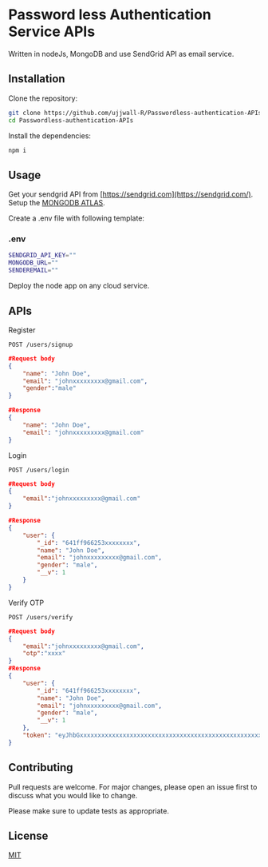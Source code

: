 # Password less Authentication Service APIs

Written in nodeJs, MongoDB and use SendGrid API as email service.

## Installation

Clone the repository:

```bash
git clone https://github.com/ujjwall-R/Passwordless-authentication-APIs
cd Passwordless-authentication-APIs
```

Install the dependencies:

```bash
npm i
```

## Usage

Get your sendgrid API from [https://sendgrid.com](https://sendgrid.com/).
Setup the [MONGODB ATLAS](https://www.mongodb.com/cloud/atlas/register).

Create a .env file with following template:

### .env

```bash
SENDGRID_API_KEY=""
MONGODB_URL=""
SENDEREMAIL=""
```

Deploy the node app on any cloud service.

## APIs

Register

```http
POST /users/signup
```

```json
#Request body
{
    "name": "John Doe",
    "email": "johnxxxxxxxxx@gmail.com",
    "gender":"male"
}

#Response
{
    "name": "John Doe",
    "email": "johnxxxxxxxxx@gmail.com"
}
```

Login

```http
POST /users/login
```

```json
#Request body
{
    "email":"johnxxxxxxxxx@gmail.com"
}

#Response
{
    "user": {
        "_id": "641ff966253xxxxxxxx",
        "name": "John Doe",
        "email": "johnxxxxxxxxx@gmail.com",
        "gender": "male",
        "__v": 1
    }
}
```

Verify OTP

```http
POST /users/verify
```

```json
#Request body
{
    "email":"johnxxxxxxxxx@gmail.com",
    "otp":"xxxx"
}
#Response
{
    "user": {
        "_id": "641ff966253xxxxxxxx",
        "name": "John Doe",
        "email": "johnxxxxxxxxx@gmail.com",
        "gender": "male",
        "__v": 1
    },
    "token": "eyJhbGxxxxxxxxxxxxxxxxxxxxxxxxxxxxxxxxxxxxxxxxxxxxxxxxxxxxxxxxxx"
}
```

## Contributing

Pull requests are welcome. For major changes, please open an issue first
to discuss what you would like to change.

Please make sure to update tests as appropriate.

## License

[MIT](https://choosealicense.com/licenses/mit/)
